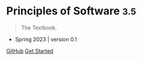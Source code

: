 
# Principles of Software <small>3.5</small>

> The Textbook.

- Spring 2023 | version 0.1

[GitHub](https://github.com/alicebibaud/Principles-of-Software)
[Get Started](#main)